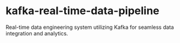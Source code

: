 # kafka-real-time-data-pipeline
Real-time data engineering system utilizing Kafka for seamless data integration and analytics.
